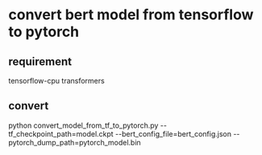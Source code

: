 # convert bert model from tensorflow to pytorch

## requirement
tensorflow-cpu
transformers

## convert
python convert_model_from_tf_to_pytorch.py --tf_checkpoint_path=model.ckpt --bert_config_file=bert_config.json --pytorch_dump_path=pytorch_model.bin 
